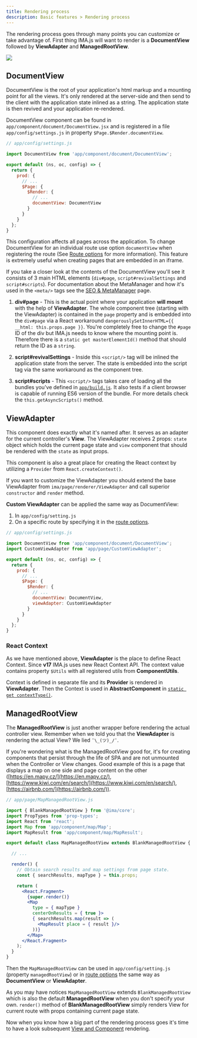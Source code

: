 ```yaml
---
title: Rendering process
description: Basic features > Rendering process
---
```


The rendering process goes through many points you can customize or take
advantage of. First thing IMA.js will want to render is a **DocumentView**
followed by **ViewAdapter** and **ManagedRootView**.

![](/docs/diagram-rendering.png)

## DocumentView

DocumentView is the root of your application's html markup and a mounting point
for all the views. It's only rendered at the server-side and then send to the
client with the application state inlined as a string. The application state is
then revived and your application re-rendered.

DocumentView component can be found in `app/component/document/DocumentView.jsx`
and is registered in a file `app/config/settings.js` in property
`$Page.$Render.documentView`.

```javascript
// app/config/settings.js

import DocumentView from 'app/component/document/DocumentView';

export default (ns, oc, config) => {
  return {
    prod: {
      // ...
      $Page: {
        $Render: {
          // ...
          documentView: DocumentView
        }
      }
    }
  };
}
```

This configuration affects all pages across the
application. To change DocumentView for an individual route use option
`documentView` when registering the route (See [Route options](./routing#4-options)
for more information). This feature is extremely useful when creating pages
that are embedded in an iframe.

If you take a closer look at the contents of the DocumentView you'll see it
consists of 3 main HTML elements (`div#page`, `script#revivalSettings` and
`script#scripts`). For documentation about the MetaManager and how it's used in
the `<meta/>` tags see the [SEO & MetaManager](./seo-and-meta-manager) page.

1. **div#page** - This is the actual point where your application **will mount** with the help of
**ViewAdapter**. The whole component tree (starting with the ViewAdapter) is
contained in the `page` property and is embedded into the `div#page` via
a React workaround `dangerouslySetInnerHTML={{ __html: this.props.page }}`.
  You're completely free to change the `#page` ID of the div but IMA.js needs to know where
  the mounting point is. Therefore there is a `static get masterElementId()`
  method that should return the ID as a `string`.

2. **script#revivalSettings** - Inside this `<script/>` tag will be inlined the application state from the
server. The state is embedded into the script tag via the same workaround as
the component tree.

3. **script#scripts** - This `<script/>` tags takes care of loading all the bundles you've defined in
[`app/build.js`](../introduction/configuration.md#build-and-environment-configuration). It also
tests if a client browser is capable of running ES6 version of the bundle. For
more details check the `this.getAsyncScripts()` method.

## ViewAdapter

This component does exactly what it's named after. It serves as an adapter
for the current controller's **View**. The ViewAdapter receives 2 props:
`state` object which holds the current page state and `view` component that
should be rendered with the `state` as input props.

This component is also a great place for creating the React context by utilizing a
`Provider` from `React.createContext()`.

If you want to customize the ViewAdapter you should extend the base
ViewAdapter from `ima/page/renderer/ViewAdapter` and call superior
`constructor` and `render` method.

**Custom ViewAdapter** can be applied the same way as DocumentView:

1. In `app/config/setting.js`
2. On a specific route by specifying it in the [route options](./routing#4-options).

```javascript
// app/config/settings.js

import DocumentView from 'app/component/document/DocumentView';
import CustomViewAdapter from 'app/page/CustomViewAdapter';

export default (ns, oc, config) => {
  return {
    prod: {
      // ...
      $Page: {
        $Render: {
          // ...
          documentView: DocumentView,
          viewAdapter: CustomViewAdapter
        }
      }
    }
  };
}
```

### React Context

As we have mentioned above, **ViewAdapter** is the place to define React Context. Since **v17** IMA.js uses new React Context API. The context value contains property `$Utils` with all registered utils from **ComponentUtils**.

Context is defined in separate file and its **Provider** is rendered in **ViewAdapter**. Then the Context is used in **AbstractComponent** in [`static get contextType()`](https://reactjs.org/docs/context.html#classcontexttype).

## ManagedRootView

The **ManagedRootView** is just another wrapper before rendering the actual
controller view. Remember when we told you that the **ViewAdapter** is
rendering the actual View? We lied `¯\_(ツ)_/¯`.

If you're wondering what is the ManagedRootView good for, it's for creating
components that persist through the life of SPA and are not unmounted when the
Controller or View changes. Good example of this is a page that displays a map
on one side and page content on the other ([https://en.mapy.cz/](https://en.mapy.cz/),
[https://www.kiwi.com/en/search/](https://www.kiwi.com/en/search/), [https://airbnb.com/](https://airbnb.com/)).

```jsx
// app/page/MapManagedRootView.js

import { BlankManagedRootView } from '@ima/core';
import PropTypes from 'prop-types';
import React from 'react';
import Map from 'app/component/map/Map';
import MapResult from 'app/component/map/MapResult';

export default class MapManagedRootView extends BlankManagedRootView {

  // ...

  render() {
    // Obtain search results and map settings from page state.
    const { searchResults, mapType } = this.props;

    return (
      <React.Fragment>
        {super.render()}
        <Map
          type = { mapType }
          centerOnResults = { true }>
          { searchResults.map(result => (
            <MapResult place = { result }/>
          ))}
        </Map>
      </React.Fragment>
    );
  }
}
```

Then the `MapManagedRootView` can be used in `app/config/setting.js`
(property `managedRootView`) or in [route options](./routing#4-options) the same
way as **DocumentView** or **ViewAdapter**.

As you may have notices `MapManagedRootView` extends `BlankManagedRootView` which is also the default **ManagedRootView** when you don't specify your own. `render()` method of **BlankManagedRootView** simply renders View for current route with props containing current page state.

Now when you know how a big part of the rendering process goes it's time to
have a look subsequent [View and Component](./views-and-components) rendering.
